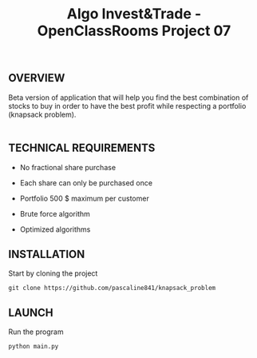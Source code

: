 <h1 align="center">Algo Invest&Trade -  OpenClassRooms Project 07 </h1>
<br>

## OVERVIEW
Beta version of application that will help you find the best combination of stocks to buy in order to have the best profit while respecting a portfolio (knapsack problem).
<br>
<br>

## TECHNICAL REQUIREMENTS

- No fractional share purchase <br>

- Each share can only be purchased once <br>

- Portfolio 500 $ maximum per customer <br>

- Brute force algorithm <br>

- Optimized algorithms <br>

## INSTALLATION 
Start by cloning the  project
```
git clone https://github.com/pascaline841/knapsack_problem
```
## LAUNCH 

Run the program
```
python main.py
```



